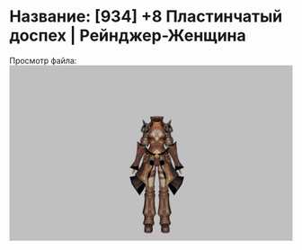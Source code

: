 # Название: [934] +8 Пластинчатый доспех | Рейнджер-Женщина

Просмотр файла:
![p030004.png](p030004.png)